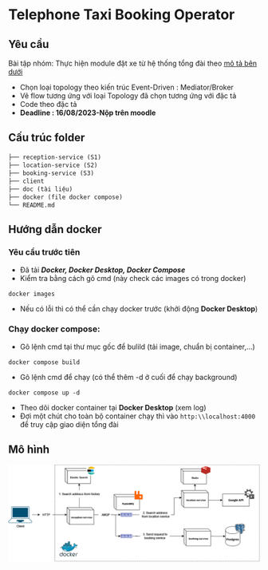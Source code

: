 # Telephone Taxi Booking Operator

## Yêu cầu
Bài tập nhóm:
Thực hiện module đặt xe từ hệ thống tổng đài theo [mô tả bên dưới](https://sleepy-sidecar-3e2.notion.site/Software-Architecture-1f07464c519d45798ef9f3934225c928?pvs=25)
- Chọn loại topology theo kiến trúc Event-Driven : Mediator/Broker
- Vẽ flow tương ứng với loại Topology đã chọn tương ứng với đặc tả
- Code theo đặc tả
- **Deadline : 16/08/2023-Nộp trên moodle**

## Cấu trúc folder
```
├── reception-service (S1)
├── location-service (S2)
├── booking-service (S3)
├── client
├── doc (tài liệu)
├── docker (file docker compose)
└── README.md
```

## Hướng dẫn docker
### Yêu cầu trước tiên
- Đã tải **_Docker, Docker Desktop, Docker Compose_**
- Kiểm tra bằng cách gõ cmd (này check các images có trong docker)
```
docker images
```
- Nếu có lỗi thì có thể cần chạy docker trước (khởi động **Docker Desktop**)
### Chạy docker compose:
- Gõ lệnh cmd tại thư mục gốc để bulild (tải image, chuẩn bị container,...)
```
docker compose build
```
- Gõ lệnh cmd để chạy (có thể thêm -d ở cuối để chạy background)
```
docker compose up -d
```
- Theo dõi docker container tại **Docker Desktop** (xem log)
- Đợi một chút cho toàn bộ container chạy thì vào `http:\\localhost:4000` để truy cập giao diện tổng đài
## Mô hình

![architecture-model](https://github.com/thaichihien/telephone-booking-operator/blob/main/doc/architecture-model.png)
